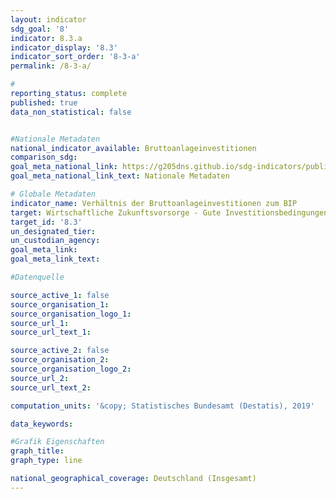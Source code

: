 ```yaml
---
layout: indicator                       
sdg_goal: '8'                       
indicator: 8.3.a                       
indicator_display: '8.3'                       
indicator_sort_order: '8-3-a'                       
permalink: /8-3-a/                       

#                       
reporting_status: complete                       
published: true                       
data_non_statistical: false                       


#Nationale Metadaten                       
national_indicator_available: Bruttoanlageinvestitionen                       
comparison_sdg:                       
goal_meta_national_link: https://g205dns.github.io/sdg-indicators/public/MetaDe/8.3..pdf
goal_meta_national_link_text: Nationale Metadaten                       

# Globale Metadaten                       
indicator_name: Verhältnis der Bruttoanlageinvestitionen zum BIP                       
target: Wirtschaftliche Zukunftsvorsorge - Gute Investitionsbedingungen schaffen - Wohlstand dauerhaft erhalten                       
target_id: '8.3'                       
un_designated_tier:                        
un_custodian_agency:                        
goal_meta_link:                        
goal_meta_link_text:                        

#Datenquelle                       

source_active_1: false                       
source_organisation_1:                        
source_organisation_logo_1:                        
source_url_1:                        
source_url_text_1:                        

source_active_2: false                       
source_organisation_2:                        
source_organisation_logo_2:                        
source_url_2:                        
source_url_text_2:                        

computation_units: '&copy; Statistisches Bundesamt (Destatis), 2019'                       

data_keywords:                        

#Grafik Eigenschaften                       
graph_title:                        
graph_type: line                       

national_geographical_coverage: Deutschland (Insgesamt)
---
```

